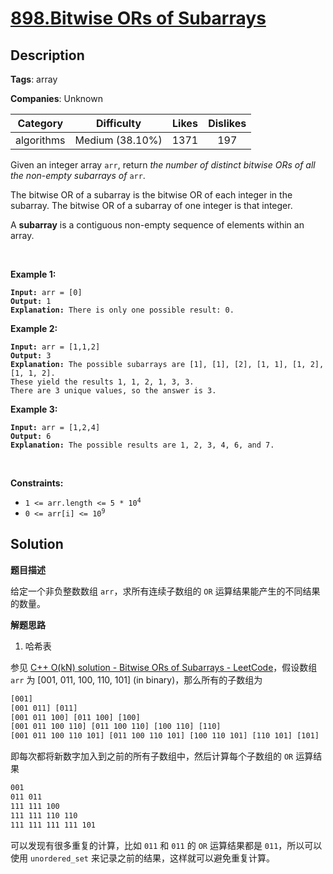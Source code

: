 # [898.Bitwise ORs of Subarrays](https://leetcode.com/problems/bitwise-ors-of-subarrays/description/)

## Description

**Tags**: array

**Companies**: Unknown

|  Category  |   Difficulty    | Likes | Dislikes |
| :--------: | :-------------: | :---: | :------: |
| algorithms | Medium (38.10%) | 1371  |   197    |

<p>Given an integer array <code>arr</code>, return <em>the number of distinct bitwise ORs of all the non-empty subarrays of</em> <code>arr</code>.</p>
<p>The bitwise OR of a subarray is the bitwise OR of each integer in the subarray. The bitwise OR of a subarray of one integer is that integer.</p>
<p>A <strong>subarray</strong> is a contiguous non-empty sequence of elements within an array.</p>
<p>&nbsp;</p>
<p><strong class="example">Example 1:</strong></p>
<pre><code><strong>Input:</strong> arr = [0]
<strong>Output:</strong> 1
<strong>Explanation:</strong> There is only one possible result: 0.</code></pre>
<p><strong class="example">Example 2:</strong></p>
<pre><code><strong>Input:</strong> arr = [1,1,2]
<strong>Output:</strong> 3
<strong>Explanation:</strong> The possible subarrays are [1], [1], [2], [1, 1], [1, 2], [1, 1, 2].
These yield the results 1, 1, 2, 1, 3, 3.
There are 3 unique values, so the answer is 3.</code></pre>
<p><strong class="example">Example 3:</strong></p>
<pre><code><strong>Input:</strong> arr = [1,2,4]
<strong>Output:</strong> 6
<strong>Explanation:</strong> The possible results are 1, 2, 3, 4, 6, and 7.</code></pre>
<p>&nbsp;</p>
<p><strong>Constraints:</strong></p>
<ul>
  <li><code>1 &lt;= arr.length &lt;= 5 * 10<sup>4</sup></code></li>
  <li><code>0 &lt;= arr[i] &lt;= 10<sup>9</sup></code></li>
</ul>

## Solution

**题目描述**

给定一个非负整数数组 `arr`，求所有连续子数组的 `OR` 运算结果能产生的不同结果的数量。

**解题思路**

1. 哈希表

参见 [C++ O(kN) solution - Bitwise ORs of Subarrays - LeetCode](https://leetcode.com/problems/bitwise-ors-of-subarrays/solutions/165859/C++-O(kN)-solution/)，假设数组 `arr` 为 [001, 011, 100, 110, 101] (in binary)，那么所有的子数组为

```txt
[001]
[001 011] [011]
[001 011 100] [011 100] [100]
[001 011 100 110] [011 100 110] [100 110] [110]
[001 011 100 110 101] [011 100 110 101] [100 110 101] [110 101] [101]
```

即每次都将新数字加入到之前的所有子数组中，然后计算每个子数组的 `OR` 运算结果

```txt
001
011 011
111 111 100
111 111 110 110
111 111 111 111 101
```

可以发现有很多重复的计算，比如 `011` 和 `011` 的 `OR` 运算结果都是 `011`，所以可以使用 `unordered_set` 来记录之前的结果，这样就可以避免重复计算。

